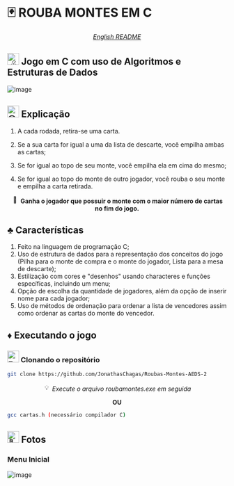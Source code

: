 # 🃏 ROUBA MONTES EM C

<p align="center">
  <i>
    <a href="https://github.com/JonathasChagas/Roubas-Montes-AEDS-2/blob/main/README-en.md"> English README </a>
  </i>
</p>

## <img src="https://fonts.gstatic.com/s/e/notoemoji/latest/2604_fe0f/512.gif" alt="☄" width="27px"> Jogo em C com uso de Algoritmos e Estruturas de Dados

![image](https://github.com/Jonathas78/Roubas-Montes-AEDS-2/assets/154541233/c61d87fa-97ef-4521-8071-f57b7a03f518)

## <img src="https://fonts.gstatic.com/s/e/notoemoji/latest/1f913/512.gif" alt="🤓" width="27px"> Explicação
  1. A cada rodada, retira-se uma carta. 
  
  2. Se a sua carta for igual a uma da lista de descarte, você empilha ambas as cartas; 
  
  3. Se for igual ao topo de seu monte, você empilha ela em cima do mesmo; 
  
  4. Se for igual ao topo do monte de outro jogador, você rouba o seu monte e empilha a carta retirada. 
  
  <p align="center">
    <img src="https://fonts.gstatic.com/s/e/notoemoji/latest/1f389/512.gif" alt="🎉" width="17px"> 
    <b>Ganha o jogador que possuir o monte com o maior número de cartas no fim do jogo.</b>
  </p>

## ♣ Características
  1. Feito na linguagem de programação C;
  2. Uso de estrutura de dados para a representação dos conceitos do jogo (Pilha para o monte de compra e o monte do jogador, Lista para a mesa de descarte);
  3. Estilização com cores e "desenhos" usando characteres e funções específicas, incluindo um menu;
  4. Opção de escolha da quantidade de jogadores, além da opção de inserir nome para cada jogador;
  6. Uso de métodos de ordenação para ordenar a lista de vencedores assim como ordenar as cartas do monte do vencedor.


## ♦ Executando o jogo

### <img src="https://fonts.gstatic.com/s/e/notoemoji/latest/270f_fe0f/512.gif" alt="✏" width="27px"> Clonando o repositório

```bash
git clone https://github.com/JonathasChagas/Roubas-Montes-AEDS-2
```

<p align="center">
  <img src="https://fonts.gstatic.com/s/e/notoemoji/latest/1f4a1/512.gif" alt="💡" width="17px">
  <i> Execute o arquivo roubamontes.exe em seguida</i>
</p>

<p align="center"><b>OU</b></p>


```bash
gcc cartas.h (necessário compilador C)
```

## <img src="https://fonts.gstatic.com/s/e/notoemoji/latest/1f4f8/512.gif" alt="📸" width="27px"> Fotos

### Menu Inicial
![image](https://github.com/user-attachments/assets/029e589c-b2b4-4ddf-b695-096c0a040267)





